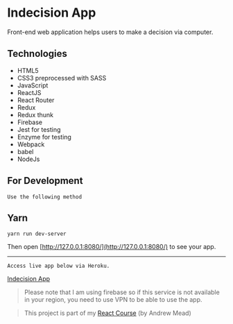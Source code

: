 # Indecision App
Front-end web application helps users to make a decision via computer.

## Technologies
* HTML5
* CSS3 preprocessed with SASS 
* JavaScript
* ReactJS
* React Router
* Redux
* Redux thunk
* Firebase
* Jest for testing
* Enzyme for testing
* Webpack
* babel
* NodeJs

## For Development

```Use the following method```

## Yarn

```
yarn run dev-server
```
Then open [http://127.0.0.1:8080/](http://127.0.0.1:8080/) to see your app.<br>

---------------------------------------
```
Access live app below via Heroku.
```
[Indecision App](https://bayo-react-course-1-indecision.herokuapp.com/)

>Please note that I am using firebase so if this service is not available in your region, you need to use VPN to be able to use the app. 

> This project is part of my [React Course](https://www.udemy.com/react-2nd-edition/) (by Andrew Mead)
